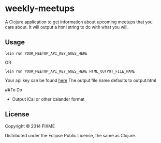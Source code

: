 # weekly-meetups

A Clojure application to get information about upcoming meetups that you care about. It will output a html string to do with what you will.

## Usage

`lein run YOUR_MEETUP_API_KEY_GOES_HERE`

OR

`lein run YOUR_MEETUP_API_KEY_GOES_HERE HTML_OUTPUT_FILE_NAME`

Your api key can be found [here](https://secure.meetup.com/meetup_api/key/g)
The output file name defaults to output.html

##To Do

* Output iCal or other calander format

## License

Copyright © 2014 FIXME

Distributed under the Eclipse Public License, the same as Clojure.
